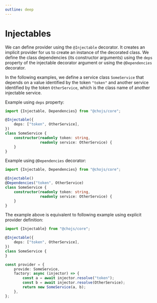 ```yaml
---
outline: deep
---
```


# Injectables

We can define provider using the `@Injectable` decorator. It creates an implicit provider for us to create an instance
of the decorated class. We define the class dependencies (its constructor arguments) using the `deps` property of the
injectable decorator argument or using the `@Dependencies` decorator.

In the following examples, we define a service class `SomeService` that depends on a value identified by the token
`"token"` and another service identified by the token `OtherService`, which is the class name of another injectable
service.

Example using `deps` property:

```ts
import {Injectable, Dependencies} from "@chojs/core";

@Injectable({
    deps: ["token", OtherService],
})
class SomeService {
    constructor(readonly token: string,
                readonly service: OtherService) {
    }
}

```
Example using `@Dependencies` decorator:

```ts
import {Injectable, Dependencies} from "@chojs/core";

@Injectable()
@Dependencies("token", OtherService)
class SomeService {
    constructor(readonly token: string,
                readonly service: OtherService) {
    }
}
```



The example above is equivalent to following example using explicit provider definition:

```ts
import {Injectable} from "@chojs/core";

@Injectable({
    deps: ["token", OtherService],
})
class SomeService {
}

const provider = {
    provide: SomeService,
    factory: async (injector) => {
        const a = await injector.resolve("token");
        const b = await injector.resolve(OtherService);
        return new SomeService(a, b);
    },
};
```
